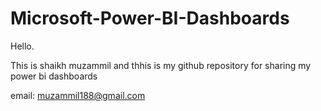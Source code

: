 # Microsoft-Power-BI-Dashboards

Hello. 

This is shaikh muzammil and thhis is my github repository for sharing my power bi dashboards

email: muzammil188@gmail.com


